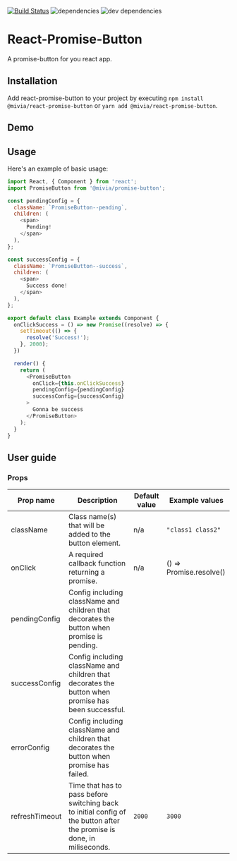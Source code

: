 [![Build Status](https://travis-ci.com/mivia/react-promise-button.svg?branch=master)](https://travis-ci.com/mivia/react-promise-button) ![dependencies](https://img.shields.io/david/mivia/react-promise-button.svg) ![dev dependencies](https://img.shields.io/david/dev/mivia/react-promise-button.svg)

# React-Promise-Button
A promise-button for you react app.
## Installation
Add react-promise-button to your project by executing `npm install @mivia/react-promise-button` or `yarn add @mivia/react-promise-button`.
## Demo
## Usage
Here's an example of basic usage:
```js
import React, { Component } from 'react';
import PromiseButton from '@mivia/promise-button';

const pendingConfig = {
  className: `PromiseButton--pending`,
  children: (
    <span>
      Pending!
    </span>
  ),
};

const successConfig = {
  className: `PromiseButton--success`,
  children: (
    <span>
      Success done!
    </span>
  ),
};

export default class Example extends Component {
  onClickSuccess = () => new Promise((resolve) => {
    setTimeout(() => {
      resolve('Success!');
    }, 2000);
  })

  render() {
    return (
      <PromiseButton
        onClick={this.onClickSuccess}
        pendingConfig={pendingConfig}
        successConfig={successConfig}
      >
        Gonna be success
      </PromiseButton>
    );
  }
}
```
## User guide
### Props
|Prop name|Description|Default value|Example values|
|----|----|----|----|
|className|Class name(s) that will be added to the button element.|n/a|`"class1 class2"`|
|onClick|A required callback function returning a promise.|n/a|() => Promise.resolve()|
|pendingConfig|Config including className and children that decorates the button when promise is pending.|||
|successConfig|Config including className and children that decorates the button when promise has been successful.|||
|errorConfig|Config including className and children that decorates the button when promise has failed.|||
|refreshTimeout|Time that has to pass before switching back to initial config of the button after the promise is done, in miliseconds.|`2000`|`3000`|

